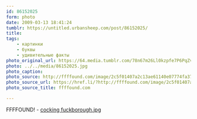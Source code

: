 ```yaml
---
id: 86152025
form: photo
date: 2009-03-13 18:41:24
tumblr: https://untitled.urbansheep.com/post/86152025/
title:
tags:
    - картинки
    - буквы
    - удивительные факты
photo_original_url: https://64.media.tumblr.com/78n67m26Ll0kzpfe7P6PqZvvo1_400.jpg
photo: ../../media/86152025.jpg
photo_caption:
photo_source: http://ffffound.com/image/2c5f01407a2c13ae61140e07774fa37682a80995
photo_source_url: https://href.li/?http://ffffound.com/image/2c5f01407a2c13ae61140e07774fa37682a80995
photo_source_title: ffffound.com

---
```


<p>FFFFOUND! - <a href="http://ffffound.com/image/2c5f01407a2c13ae61140e07774fa37682a80995">cocking fuckborough.jpg</a></p>

